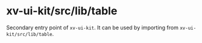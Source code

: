 # xv-ui-kit/src/lib/table

Secondary entry point of `xv-ui-kit`. It can be used by importing from `xv-ui-kit/src/lib/table`.
